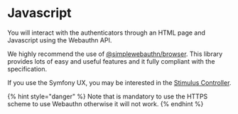 # Javascript

You will interact with the authenticators through an HTML page and Javascript using the Webauthn API.

We highly recommend the use of [@simplewebauthn/browser](https://simplewebauthn.dev/docs/packages/browser/). This library provides lots of easy and useful features and it fully compliant with the specification.

If you use the Symfony UX, you may be interested in the [Stimulus Controller](../symfony-ux/installation.md).

{% hint style="danger" %}
Note that is mandatory to use the HTTPS scheme to use Webauthn otherwise it will not work.
{% endhint %}

